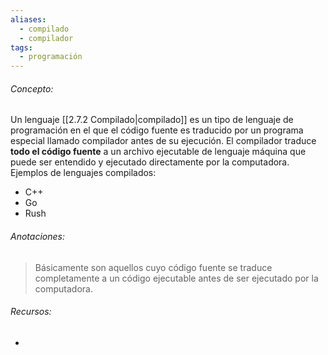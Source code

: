 ```yaml
---
aliases:
  - compilado
  - compilador
tags:
  - programación
---
```

###### Concepto:

Un lenguaje [[2.7.2 Compilado|compilado]] es un tipo de lenguaje de programación en el que el código fuente es traducido por un programa especial llamado compilador antes de su ejecución. El compilador traduce **todo el código fuente** a un archivo ejecutable de lenguaje máquina que puede ser entendido y ejecutado directamente por la computadora. Ejemplos de lenguajes compilados:

- C++
- Go
- Rush

###### Anotaciones:

> Básicamente son aquellos cuyo código fuente se traduce completamente a un código ejecutable antes de ser ejecutado por la computadora.

###### Recursos:

- 